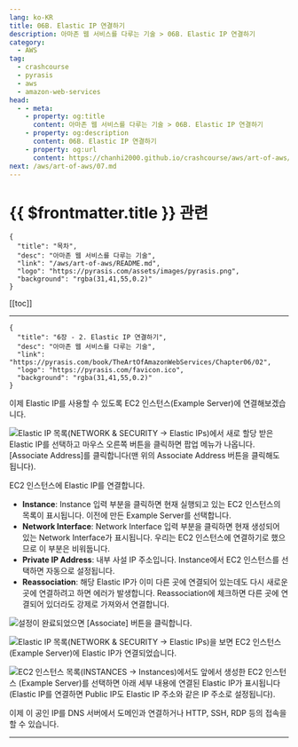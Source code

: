 ```yaml
---
lang: ko-KR
title: 06B. Elastic IP 연결하기
description: 아마존 웹 서비스를 다루는 기술 > 06B. Elastic IP 연결하기
category:
  - AWS
tag: 
  - crashcourse
  - pyrasis
  - aws 
  - amazon-web-services
head:
  - - meta:
    - property: og:title
      content: 아마존 웹 서비스를 다루는 기술 > 06B. Elastic IP 연결하기
    - property: og:description
      content: 06B. Elastic IP 연결하기
    - property: og:url
      content: https://chanhi2000.github.io/crashcourse/aws/art-of-aws/06B.html
next: /aws/art-of-aws/07.md
---
```


# {{ $frontmatter.title }} 관련

```component VPCard
{
  "title": "목차",
  "desc": "아마존 웹 서비스를 다루는 기술",
  "link": "/aws/art-of-aws/README.md",
  "logo": "https://pyrasis.com/assets/images/pyrasis.png",
  "background": "rgba(31,41,55,0.2)"
}
```

[[toc]]

---

```component VPCard
{
  "title": "6장 - 2. Elastic IP 연결하기",
  "desc": "아마존 웹 서비스를 다루는 기술",
  "link": "https://pyrasis.com/book/TheArtOfAmazonWebServices/Chapter06/02",
  "logo": "https://pyrasis.com/favicon.ico",
  "background": "rgba(31,41,55,0.2)"
}
```

이제 Elastic IP를 사용할 수 있도록 EC2 인스턴스(Example Server)에 연결해보겠습니다.

![Elastic IP 목록(<FontIcon icon="iconfont icon-select"/>`NETWORK & SECURITY` → `Elastic IPs`)에서 새로 할당 받은 Elastic IP를 선택하고 마우스 오른쪽 버튼을 클릭하면 팝업 메뉴가 나옵니다. <FontIcon icon="iconfont icon-select"/>`[Associate Address]`를 클릭합니다(맨 위의 <FontIcon icon="iconfont icon-select"/>`Associate Address` 버튼을 클릭해도 됩니다).](https://pyrasis.com/assets/images/TheArtOfAmazonWebServicesChapter06/7_.png)

EC2 인스턴스에 Elastic IP를 연결합니다.

- **Instance**: Instance 입력 부분을 클릭하면 현재 실행되고 있는 EC2 인스턴스의 목록이 표시됩니다. 이전에 만든 Example Server를 선택합니다.
- **Network Interface**: Network Interface 입력 부분을 클릭하면 현재 생성되어 있는 Network Interface가 표시됩니다. 우리는 EC2 인스턴스에 연결하기로 했으므로 이 부분은 비워둡니다.
- **Private IP Address**: 내부 사설 IP 주소입니다. Instance에서 EC2 인스턴스를 선택하면 자동으로 설정됩니다.
- **Reassociation**: 해당 Elastic IP가 이미 다른 곳에 연결되어 있는데도 다시 새로운 곳에 연결하려고 하면 에러가 발생합니다. Reassociation에 체크하면 다른 곳에 연결되어 있더라도 강제로 가져와서 연결합니다.

![설정이 완료되었으면 <FontIcon icon="iconfont icon-select"/>`[Associate]` 버튼을 클릭합니다.](https://pyrasis.com/assets/images/TheArtOfAmazonWebServicesChapter06/8_.png)

![Elastic IP 목록(<FontIcon icon="iconfont icon-select"/>`NETWORK & SECURITY` → `Elastic IPs`)을 보면 EC2 인스턴스(Example Server)에 Elastic IP가 연결되었습니다.](https://pyrasis.com/assets/images/TheArtOfAmazonWebServicesChapter06/9_.png)

![EC2 인스턴스 목록(<FontIcon icon="iconfont icon-select"/>`INSTANCES` → `Instances`)에서도 앞에서 생성한 EC2 인스턴스 (Example Server)를 선택하면 아래 세부 내용에 연결된 Elastic IP가 표시됩니다 (Elastic IP를 연결하면 Public IP도 Elastic IP 주소와 같은 IP 주소로 설정됩니다).](https://pyrasis.com/assets/images/TheArtOfAmazonWebServicesChapter06/10_.png)

이제 이 공인 IP를 DNS 서버에서 도메인과 연결하거나 HTTP, SSH, RDP 등의 접속을 할 수 있습니다.

---

<TagLinks />